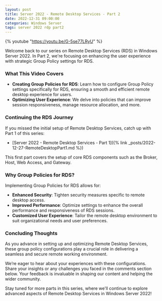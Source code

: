 ```yaml
---
layout: post
title: Server 2022 - Remote Desktop Services - Part 2
date: 2022-12-31 09:00:00
categories: Windows Server
tags: server 2022 rdp part2
---
```


{% youtube "https://youtu.be/G-5se77LRyU" %}

Welcome back to our series on Remote Desktop Services (RDS) in Windows Server 2022. In Part 2, we're focusing on enhancing the user experience with strategic Group Policy settings for RDS.

### What This Video Covers

- **Creating Group Policies for RDS**: Learn how to configure Group Policy settings specifically for RDS, ensuring a smooth and efficient remote desktop experience for users.
- **Optimizing User Experience**: We delve into policies that can improve session responsiveness, manage resource allocation, and more.

### Continuing the RDS Journey

If you missed the initial setup of Remote Desktop Services, catch up with Part 1 of this series:

- [Server 2022 - Remote Desktop Services - Part 1]({% link _posts/2022-12-27-RemoteDesktopPart1.md %})

This first part covers the setup of core RDS components such as the Broker, Host, Web Access, and Gateway.

### Why Group Policies for RDS?

Implementing Group Policies for RDS allows for:

- **Enhanced Security**: Tighten security measures specific to remote desktop access.
- **Improved Performance**: Optimize settings to enhance the overall performance and responsiveness of RDS sessions.
- **Customized User Experience**: Tailor the remote desktop environment to suit organizational needs and user preferences.

### Concluding Thoughts

As you advance in setting up and optimizing Remote Desktop Services, these group policy configurations play a crucial role in delivering a seamless and secure remote working environment.

We’re eager to hear about your experiences with these configurations. Share your insights or any challenges you faced in the comments section below. Your feedback is invaluable in shaping our content and helping the wider community.

Stay tuned for more parts in this series, where we'll continue to explore advanced aspects of Remote Desktop Services in Windows Server 2022!

